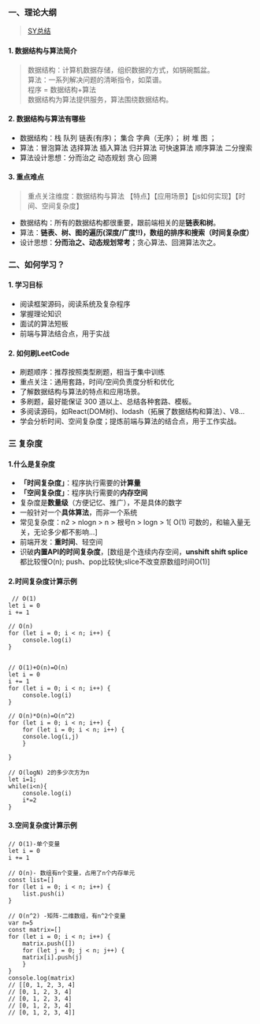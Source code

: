 ### 一、理论大纲

> [SY总结](https://www.mianshipai.com/docs/written-exam/algorithm.html )

#### 1. 数据结构与算法简介
> 数据结构：计算机数据存储，组织数据的方式，如锅碗瓢盆。  
算法：一系列解决问题的清晰指令，如菜谱。     
程序 = 数据结构+算法    
数据结构为算法提供服务，算法围绕数据结构。    

#### 2. 数据结构与算法有哪些
* 数据结构：栈 队列 链表(有序)； 集合 字典（无序）； 树 堆 图 ；
* 算法：冒泡算法 选择算法 插入算法 归并算法 可快速算法 顺序算法 二分搜索
* 算法设计思想：分而治之 动态规划 贪心 回溯

#### 3. 重点难点

> 重点关注维度：数据结构与算法 【特点】【应用场景】【js如何实现】【时间、空间复杂度】

* 数据结构：所有的数据结构都很重要，跟前端相关的是**链表和树**。
* 算法：**链表、树、图的遍历(深度/广度!!)，数组的排序和搜索（时间复杂度）**
* 设计思想：**分而治之、动态规划常考**；贪心算法、回溯算法次之。

### 二、如何学习？

#### 1. 学习目标

* 阅读框架源码，阅读系统及复杂程序
* 掌握理论知识
* 面试的算法短板
* 前端与算法结合点，用于实战

#### 2. 如何刷LeetCode

* 刷题顺序：推荐按照类型刷题，相当于集中训练
* 重点关注：通用套路，时间/空间负责度分析和优化
* 了解数据结构与算法的特点和应用场景。
* 多刷题，最好能保证 300 道以上、总结各种套路、模板。
* 多阅读源码，如React(DOM树)、lodash（拓展了数据结构和算法）、V8...
* 学会分析时间、空间复杂度；提炼前端与算法的结合点，用于工作实战。


### 三 复杂度

#### 1.什么是复杂度

* **「时间复杂度」**：程序执行需要的**计算量**
* **「空间复杂度」**：程序执行需要的**内存空间**
* 复杂度是**数量级**（方便记忆、推广），不是具体的数字
* 一般针对一个**具体算法**，而非一个系统
* 常见复杂度：n2 > nlogn > n > 根号n > logn > 1[ O(1) 可数的，和输入量无关，无论多少都不影响...]
* 前端开发：**重时间**、轻空间
* 识破**内置API的时间复杂度**，[数组是个连续内存空间，**unshift shift splice** 都比较慢O(n); push、pop比较快;slice不改变原数组时间O(1)]


#### 2.时间复杂度计算示例

```
 // O(1)
let i = 0
i += 1

// O(n)
for (let i = 0; i < n; i++) {
    console.log(i)
}


// O(1)+O(n)=O(n)
let i = 0
i += 1
for (let i = 0; i < n; i++) {
    console.log(i)
}

// O(n)*O(n)=O(n^2)
for (let i = 0; i < n; i++) {
    for (let i = 0; i < n; i++) {
    console.log(i,j)
    }
    
}

// O(logN) 2的多少次方为n
let i=1;
while(i<n){
    console.log(i)
    i*=2
}
```


#### 3.空间复杂度计算示例

```
// O(1)-单个变量
let i = 0
i += 1

// O(n)- 数组有n个变量，占用了n个内存单元
const list=[]
for (let i = 0; i < n; i++) {
    list.push(i)
}

// O(n^2) -矩阵-二维数组，有n^2个变量
var n=5
const matrix=[]
for (let i = 0; i < n; i++) {
    matrix.push([])
    for (let j = 0; j < n; j++) {
    matrix[i].push(j)
    }
}
console.log(matrix)
// [[0, 1, 2, 3, 4]
// [0, 1, 2, 3, 4]
// [0, 1, 2, 3, 4]
// [0, 1, 2, 3, 4]
// [0, 1, 2, 3, 4]]
```
